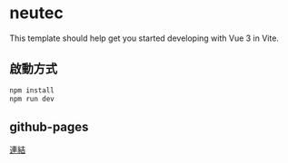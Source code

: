 # neutec

This template should help get you started developing with Vue 3 in Vite.

## 啟動方式

```sh
npm install
npm run dev
```

## github-pages
[連結]()
